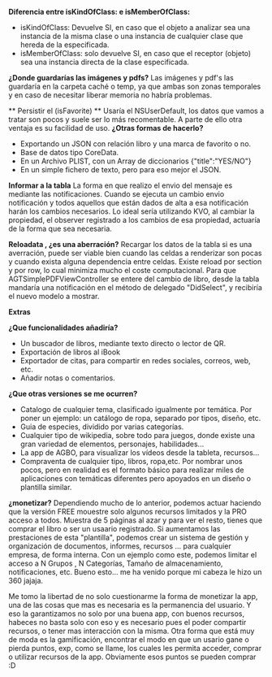 
**Diferencia entre isKindOfClass: e isMemberOfClass:**
- isKindOfClass: Devuelve SI, en caso que el objeto a analizar sea una instancia de la misma clase o una instancia de cualquier clase que hereda de la especificada.
- isMemberOfClass: solo devuelve SI, en caso que el receptor (objeto) sea una instancia directa de la clase especificada.

**¿Donde guardarías las imágenes y pdfs?**
Las imágenes y pdf's las guardaría en la carpeta caché o temp, ya que ambas son zonas temporales y en caso de necesitar liberar memoria no habría problemas.

** Persistir el (isFavorite) **
Usaría el NSUserDefault, los datos que vamos a tratar son pocos y suele ser lo más recomentable. A parte de ello otra ventaja es su facilidad de uso.
**¿Otras formas de hacerlo?**
 - Exportando un JSON con relación libro y una marca de favorito o no.
 - Base de datos tipo CoreData.
 - En un Archivo PLIST, con un Array de diccionarios {"title":"YES/NO"}
 - En un simple fichero de texto, pero para eso mejor el JSON.

**Informar a la tabla**
La forma en que realizo el envio del mensaje es mediante las notificaciones. Cuando se ejecuta un cambio envio notificación y todos aquellos que están dados de alta a esa notificación harán los cambios necesarios.
Lo ideal sería utilizando KVO, al cambiar la propiedad, el observer registrado a los cambios de esa propiedad, actuaría de la forma que sea necesaria.

**Reloadata , ¿es una aberración?**
 Recargar los datos de la tabla si es una averración, puede ser viable bien cuando las celdas a renderizar son pocas y cuando exista alguna dependencia entre celdas.
 Existe reload por section y por row, lo cual minimiza mucho el coste computacional.
 Para que AGTSimplePDFViewController se entere del cambio de libro, desde la tabla mandaría una notificación en el método de delegado "DidSelect", y recibiría el nuevo modelo a mostrar.


 **Extras**

 **¿Que funcionalidades añadiría?**
 - Un buscador de libros, mediante texto directo o lector de QR.
 - Exportación de libros al iBook
 - Exportador de citas, para compartir en redes sociales, correos, web, etc.
 - Añadir notas o comentarios.



 **¿Que otras versiones se me ocurren?**
 - Catalogo de cualquier tema, clasificado igualmente por temática. Por poner un ejemplo: un catálogo de ropa, separado por tipos, diseño, etc.
 - Guia de especies, dividido por varias categorías.
 - Cualquier tipo de wikipedia, sobre todo para juegos, donde existe una gran variedad de elementos, personajes, habilidades...
 - La app de AGBO, para visualizar los vídeos desde la tableta, recursos...
 - Compraventa de cualquier tipo, libros, ropa,etc.
 Por nombrar unos pocos, pero en realidad es el formato básico para realizar miles de aplicaciones con temáticas diferentes pero apoyados en un diseño o plantilla similar.


**¿monetizar?**
Dependiendo mucho de lo anterior, podemos actuar haciendo que la versión FREE mouestre solo algunos recursos limitados y la PRO acceso a todos.
Muestra de 5 páginas al azar y para ver el resto, tienes que comprar el libro o ser un usaario registrado.
Si aumentamos las prestaciones de esta "plantilla", podemos crear un sistema de gestión y organización de documentos, informes, recursos ... para cualquier empresa, de forma interna.
Con un ejemplo como este, podemos limitar el acceso a N Grupos , N Categorías, Tamaño de almacenamiento, notificaciones, etc. Bueno esto... me ha venido porque mi cabeza le hizo un 360 jajaja.

Me tomo la libertad de no solo cuestionarme la forma de monetizar la app, una de las cosas que mas es necesaria es la permanencia del usuario. Y eso la garantizamos no solo por una buena app,
con buenos recursos, habeces no basta solo con eso y es necesario pues el poder compartir recursos, o tener mas interacción con la misma. 
Otra forma que está muy de moda es la gamificación, encontrar el modo en que un usario gane o pierda puntos, exp, como se llame, los cuales les permita acceder, comprar o utilizar recursos de la app. Obviamente esos puntos se pueden comprar :D





